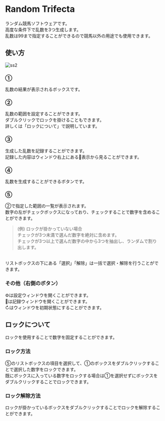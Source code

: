 # Random Trifecta
ランダム競馬ソフトウェアです。<br>
高度な条件下で乱数を3つ生成します。<br>
乱数は99まで指定することができるので競馬以外の用途でも使用できます。

## 使い方
![ss2](https://user-images.githubusercontent.com/37976348/221583758-6a309f57-d89a-4f8a-bc38-9f77b5ca2dd1.png)

### ①
乱数の結果が表示されるボックスです。

### ②
乱数の範囲を設定することができます。<br>
ダブルクリックでロックを掛けることもできます。<br>
詳しくは「ロックについて」で説明しています。

### ③
生成した乱数を記録することができます。<br>
記録した内容はウィンドウ右上にある📝表示から見ることができます。

### ④
乱数を生成することができるボタンです。

### ⑤
②で指定した範囲の一覧が表示されます。<br>
数字の左がチェックボックスになっており、チェックすることで数字を含めることができます。<br>

>(例) ロックが掛かっていない場合<br>
チェックが3つ未満で選んだ数字を絶対に含めます。<br>
チェックが3つ以上で選んだ数字の中から3つを抽出し、ランダムで割り出します。<br>
<br>
リストボックスの下にある「選択」「解除」は一括で選択・解除を行うことができます。<br>

### その他（右側のボタン）
⚙は設定ウィンドウを開くことができます。<br>
📝は記録ウィンドウを開くことができます。<br>
↻はウィンドウを初期状態にすることができます。

## ロックについて
ロックを使用することで数字を固定することができます。

### ロック方法
⑤のリストボックスの項目を選択して、①のボックスをダブルクリックすることで選択した数字をロックできます。<br>
既にボックスに入っている数字をロックする場合は①を選択せずにボックスをダブルクリックすることでロックできます。

### ロック解除方法
ロックが掛かっているボックスをダブルクリックすることでロックを解除することができます。

